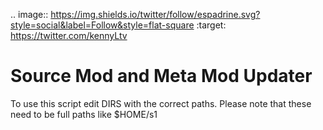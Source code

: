 .. image:: https://img.shields.io/twitter/follow/espadrine.svg?style=social&label=Follow&style=flat-square   :target: https://twitter.com/kennyLtv

# Source Mod and Meta Mod Updater

To use this script edit DIRS with the correct paths. Please note that these need to be full paths like $HOME/s1
